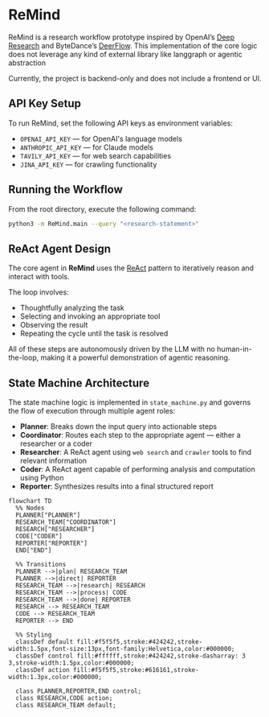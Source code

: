 # ReMind

ReMind is a research workflow prototype inspired by OpenAI’s [Deep Research](https://openai.com/index/introducing-deep-research/) and ByteDance’s [DeerFlow](https://github.com/bytedance/deer-flow). This implementation of the core logic does not leverage any kind of external library like langgraph or agentic abstraction

Currently, the project is backend-only and does not include a frontend or UI.

## API Key Setup

To run ReMind, set the following API keys as environment variables:

- `OPENAI_API_KEY` — for OpenAI's language models
- `ANTHROPIC_API_KEY` — for Claude models
- `TAVILY_API_KEY` — for web search capabilities
- `JINA_API_KEY` — for crawling functionality

## Running the Workflow

From the root directory, execute the following command:

```bash
python3 -m ReMind.main --query "<research-statement>"
```

## ReAct Agent Design

The core agent in **ReMind** uses the [ReAct](https://arxiv.org/abs/2210.03629) pattern to iteratively reason and interact with tools.

The loop involves:

- Thoughtfully analyzing the task  
- Selecting and invoking an appropriate tool  
- Observing the result  
- Repeating the cycle until the task is resolved  

All of these steps are autonomously driven by the LLM with no human-in-the-loop, making it a powerful demonstration of agentic reasoning.

## State Machine Architecture

The state machine logic is implemented in `state_machine.py` and governs the flow of execution through multiple agent roles:

- **Planner**: Breaks down the input query into actionable steps  
- **Coordinator**: Routes each step to the appropriate agent — either a researcher or a coder  
- **Researcher**: A ReAct agent using `web search` and `crawler` tools to find relevant information  
- **Coder**: A ReAct agent capable of performing analysis and computation using Python  
- **Reporter**: Synthesizes results into a final structured report  


```mermaid
flowchart TD
  %% Nodes
  PLANNER["PLANNER"]
  RESEARCH_TEAM["COORDINATOR"]
  RESEARCH["RESEARCHER"]
  CODE["CODER"]
  REPORTER["REPORTER"]
  END["END"]

  %% Transitions
  PLANNER -->|plan| RESEARCH_TEAM
  PLANNER -->|direct| REPORTER
  RESEARCH_TEAM -->|research| RESEARCH
  RESEARCH_TEAM -->|process| CODE
  RESEARCH_TEAM -->|done| REPORTER
  RESEARCH --> RESEARCH_TEAM
  CODE --> RESEARCH_TEAM
  REPORTER --> END

  %% Styling
  classDef default fill:#f5f5f5,stroke:#424242,stroke-width:1.5px,font-size:13px,font-family:Helvetica,color:#000000;
  classDef control fill:#ffffff,stroke:#424242,stroke-dasharray: 3 3,stroke-width:1.5px,color:#000000;
  classDef action fill:#f5f5f5,stroke:#616161,stroke-width:1.3px,color:#000000;
  
  class PLANNER,REPORTER,END control;
  class RESEARCH,CODE action;
  class RESEARCH_TEAM default;
```
